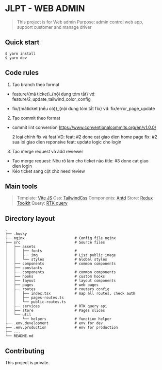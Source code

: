 
JLPT - WEB ADMIN
===========================

> This project is for Web admin
> Purpose:  admin control web app, support customer and manage driver

## Quick start
```
$ yarn install 
$ yarn dev
```

## Code rules
1. Tạo branch theo format
- feature/{mã ticket}_{nội dung tóm tắt}
    vd: feature/2_update_tailwind_color_config

- fix/{mãticket (nếu  có)}_{nội dung tóm tắt fĩx}
    vd: fix/error_page_update


2. Tạo commit theo format
- commit lint conversion https://www.conventionalcommits.org/en/v1.0.0/

    2 loại chính fix và feat
    VD: feat: #2 done cat giao dien home page
        fix: #2 sua loi giao dien reponsive
        feat: update logic cho login

3. Tạo merge request và add reviewer
- Tạo merge request: Nêu rõ làm cho ticket nào
    title: #3 done cat giao dien login 
- Kéo ticket sang cột chờ need review

## Main tools
> Template: [Vite JS](https://vitejs.dev/)
> Css: [TailwindCss](https://tailwindcss.com/docs/installation)
> Components: [Antd](https://ant.design/)
> Store: [Redux Toolkit](https://redux-toolkit.js.org)
> Query: [RTK query](https://redux-toolkit.js.org/rtk-query/overview)

## Directory layout

    .
    ├── .husky    
    ├── nginx                       # Config file nginx
    ├── src                         # Source files
    │   ├── assets
    │   │   ├── fonts               #  
    │   │   ├── img                 # List public image
    │   │   └── styles              # Global styles
    │   ├── components              # common components
    │   ├── constants
    │   ├── components              # common components
    │   ├── hooks                   # custom hooks
    │   ├── layout                  # layout components
    │   ├── pages                   # web pages
    │   ├── routes                  # routers config
    │   │   ├── index.tsx           # map all routes, check auth
    │   │   ├── pages-routes.ts     
    │   │   └── public-routes.ts    
    │   ├── services                # RTK query api
    │   ├── store                   # Pages slices
    │   └── util                    
    │       └── helpers             # function helper
    ├── .env.development            # env for dev
    ├── .env.production             # env for production
    ├── ...
    └── README.md

## Contributing
This project is private.

